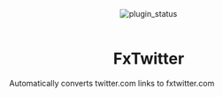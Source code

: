 <div align="center">
	<img alt="plugin_status" src="https://img.shields.io/badge/plugin_status-discontinued-EEEEEE?style=for-the-badge&labelColor=263238" />
</div>
<br/>
<div align="center">
	<h1>FxTwitter</h1>
</div>

Automatically converts twitter.com links to fxtwitter.com